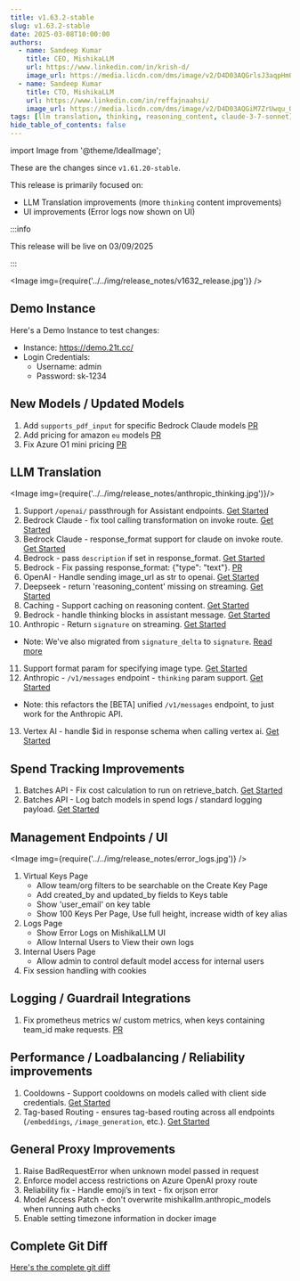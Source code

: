 ```yaml
---
title: v1.63.2-stable
slug: v1.63.2-stable
date: 2025-03-08T10:00:00
authors:
  - name: Sandeep Kumar
    title: CEO, MishikaLLM
    url: https://www.linkedin.com/in/krish-d/
    image_url: https://media.licdn.com/dms/image/v2/D4D03AQGrlsJ3aqpHmQ/profile-displayphoto-shrink_400_400/B4DZSAzgP7HYAg-/0/1737327772964?e=1749686400&v=beta&t=Hkl3U8Ps0VtvNxX0BNNq24b4dtX5wQaPFp6oiKCIHD8
  - name: Sandeep Kumar
    title: CTO, MishikaLLM
    url: https://www.linkedin.com/in/reffajnaahsi/
    image_url: https://media.licdn.com/dms/image/v2/D4D03AQGiM7ZrUwqu_Q/profile-displayphoto-shrink_800_800/profile-displayphoto-shrink_800_800/0/1675971026692?e=1741824000&v=beta&t=eQnRdXPJo4eiINWTZARoYTfqh064pgZ-E21pQTSy8jc
tags: [llm translation, thinking, reasoning_content, claude-3-7-sonnet]
hide_table_of_contents: false
---
```


import Image from '@theme/IdealImage';


These are the changes since `v1.61.20-stable`.

This release is primarily focused on:
- LLM Translation improvements (more `thinking` content improvements)
- UI improvements (Error logs now shown on UI)


:::info

This release will be live on 03/09/2025

::: 

<Image img={require('../../img/release_notes/v1632_release.jpg')} />


## Demo Instance

Here's a Demo Instance to test changes:
- Instance: https://demo.21t.cc/
- Login Credentials:
    - Username: admin
    - Password: sk-1234


## New Models / Updated Models

1. Add `supports_pdf_input` for specific Bedrock Claude models [PR](https://github.com/skorpland/mishikallm/commit/f63cf0030679fe1a43d03fb196e815a0f28dae92)
2. Add pricing for amazon `eu` models [PR](https://github.com/skorpland/mishikallm/commits/main/model_prices_and_context_window.json)
3. Fix Azure O1 mini pricing [PR](https://github.com/skorpland/mishikallm/commit/52de1949ef2f76b8572df751f9c868a016d4832c)

## LLM Translation

<Image img={require('../../img/release_notes/anthropic_thinking.jpg')}/>

1. Support `/openai/` passthrough for Assistant endpoints. [Get Started](https://docs.21t.cc/docs/pass_through/openai_passthrough)
2. Bedrock Claude - fix tool calling transformation on invoke route. [Get Started](../../docs/providers/bedrock#usage---function-calling--tool-calling)
3. Bedrock Claude - response_format support for claude on invoke route. [Get Started](../../docs/providers/bedrock#usage---structured-output--json-mode)
4. Bedrock - pass `description` if set in response_format. [Get Started](../../docs/providers/bedrock#usage---structured-output--json-mode)
5. Bedrock - Fix passing response_format: {"type": "text"}. [PR](https://github.com/skorpland/mishikallm/commit/c84b489d5897755139aa7d4e9e54727ebe0fa540)
6. OpenAI - Handle sending image_url as str to openai. [Get Started](https://docs.21t.cc/docs/completion/vision)
7. Deepseek - return 'reasoning_content' missing on streaming. [Get Started](https://docs.21t.cc/docs/reasoning_content)
8. Caching - Support caching on reasoning content. [Get Started](https://docs.21t.cc/docs/proxy/caching)
9. Bedrock - handle thinking blocks in assistant message. [Get Started](https://docs.21t.cc/docs/providers/bedrock#usage---thinking--reasoning-content)
10. Anthropic - Return `signature` on streaming. [Get Started](https://docs.21t.cc/docs/providers/bedrock#usage---thinking--reasoning-content)
- Note: We've also migrated from `signature_delta` to `signature`. [Read more](https://docs.21t.cc/release_notes/v1.63.0)
11. Support format param for specifying image type. [Get Started](../../docs/completion/vision.md#explicitly-specify-image-type)
12. Anthropic - `/v1/messages` endpoint - `thinking` param support. [Get Started](../../docs/anthropic_unified.md)
- Note: this refactors the [BETA] unified `/v1/messages` endpoint, to just work for the Anthropic API. 
13. Vertex AI - handle $id in response schema when calling vertex ai. [Get Started](https://docs.21t.cc/docs/providers/vertex#json-schema)

## Spend Tracking Improvements

1. Batches API - Fix cost calculation to run on retrieve_batch. [Get Started](https://docs.21t.cc/docs/batches)
2. Batches API - Log batch models in spend logs / standard logging payload. [Get Started](../../docs/proxy/logging_spec.md#standardlogginghiddenparams)

## Management Endpoints / UI

<Image img={require('../../img/release_notes/error_logs.jpg')} />

1. Virtual Keys Page
    - Allow team/org filters to be searchable on the Create Key Page
    - Add created_by and updated_by fields to Keys table
    - Show 'user_email' on key table
    - Show 100 Keys Per Page, Use full height, increase width of key alias
2. Logs Page
    - Show Error Logs on MishikaLLM UI
    - Allow Internal Users to View their own logs
3. Internal Users Page 
    - Allow admin to control default model access for internal users
7. Fix session handling with cookies

## Logging / Guardrail Integrations

1. Fix prometheus metrics w/ custom metrics, when keys containing team_id make requests. [PR](https://github.com/skorpland/mishikallm/pull/8935)

## Performance / Loadbalancing / Reliability improvements

1. Cooldowns - Support cooldowns on models called with client side credentials. [Get Started](https://docs.21t.cc/docs/proxy/clientside_auth#pass-user-llm-api-keys--api-base)
2. Tag-based Routing - ensures tag-based routing across all endpoints (`/embeddings`, `/image_generation`, etc.). [Get Started](https://docs.21t.cc/docs/proxy/tag_routing)

## General Proxy Improvements

1. Raise BadRequestError when unknown model passed in request
2. Enforce model access restrictions on Azure OpenAI proxy route
3. Reliability fix - Handle emoji’s in text - fix orjson error
4. Model Access Patch - don't overwrite mishikallm.anthropic_models when running auth checks
5. Enable setting timezone information in docker image 

## Complete Git Diff

[Here's the complete git diff](https://github.com/skorpland/mishikallm/compare/v1.61.20-stable...v1.63.2-stable)
